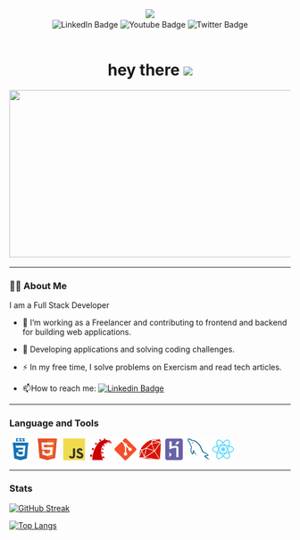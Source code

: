 <div id="header" align="center">
  <img src="https://media.giphy.com/media/M9gbBd9nbDrOTu1Mqx/giphy.gif" width="100"/>

  <div id="badges">
    <img src="https://img.shields.io/badge/LinkedIn-blue?style=for-the-badge&logo=linkedin&logoColor=white" alt="LinkedIn Badge"/>
    <img src="https://img.shields.io/badge/YouTube-red?style=for-the-badge&logo=youtube&logoColor=white" alt="Youtube Badge"/>
    <img src="https://img.shields.io/badge/Twitter-blue?style=for-the-badge&logo=twitter&logoColor=white" alt="Twitter Badge"/>
  </div>
  <img src="https://komarev.com/ghpvc/?username=MohamammadMustafaHakimi&style=flat-square&color=blue" alt=""/>
  <h1>
  hey there
  <img src="https://media.giphy.com/media/hvRJCLFzcasrR4ia7z/giphy.gif" width="30px"/>
</h1>
</div>

<div align="center">
  <img src="https://media.giphy.com/media/dWesBcTLavkZuG35MI/giphy.gif" width="600" height="300"/>
</div>

---

### :man_technologist: About Me 
I am a Full Stack Developer 

- :telescope: I’m working as a Freelancer and contributing to frontend and backend for building web applications.

- :seedling: Developing applications and solving coding challenges.

- :zap: In my free time, I solve problems on Exercism and read tech articles.

- :mailbox:How to reach me: [![Linkedin Badge](https://img.shields.io/badge/-blue?style=flat&logo=Linkedin&logoColor=white)](https://github.com/MohamammadMustafaHakimi/MohamammadMustafaHakimi)

---

### Language and Tools

<div>
  <img src="https://github.com/devicons/devicon/blob/master/icons/css3/css3-plain-wordmark.svg"  title="CSS3" alt="CSS" width="40" height="40"/>&nbsp;
  <img src="https://github.com/devicons/devicon/blob/master/icons/html5/html5-original.svg" title="HTML5" alt="HTML" width="40" height="40"/>&nbsp;
  <img src="https://github.com/devicons/devicon/blob/master/icons/javascript/javascript-original.svg" title="JavaScript" alt="JavaScript" width="40" height="40"/>&nbsp;
  <img src="https://github.com/devicons/devicon/blob/master/icons/rails/rails-plain.svg" title="Rails" **alt="Rails" width="40" height="40"/>
  <img src="https://github.com/devicons/devicon/blob/master/icons/git/git-plain.svg" title="Git" **alt="Git" width="40" height="40"/>
  <img src="https://github.com/devicons/devicon/blob/master/icons/ruby/ruby-plain.svg?short_path=508edc3" title="Git" **alt="Git" width="40" height="40"/>
  <img src="https://github.com/devicons/devicon/blob/master/icons/heroku/heroku-plain.svg" title="Git" **alt="Git" width="40" height="40"/>
  <img src="https://github.com/devicons/devicon/blob/master/icons/mysql/mysql-plain.svg" title="Git" **alt="Git" width="40" height="40"/>
  <img src="https://github.com/devicons/devicon/blob/master/icons/react/react-original.svg" title="Git" **alt="Git" width="40" height="40"/>
  
  
</div>

---
### Stats
[![GitHub Streak](http://github-readme-streak-stats.herokuapp.com?user=MohamammadMustafaHakimi&theme=dark&background=000000)](https://git.io/streak-stats)

[![Top Langs](https://github-readme-stats.vercel.app/api/top-langs/?username=MohamammadMustafaHakimi&layout=compact&theme=vision-friendly-dark)](https://github.com/anuraghazra/github-readme-stats)
